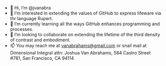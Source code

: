 - 👋 Hi, I’m @jvanabra
- 👀 I’m interested in extending the values of GitHub to express lifeware via thr language Rupert.
- 🌱 I’m currently learning all the ways GitHub enhances programming and processes.
- 💞️ I’m looking to collaborate on extending the lifetime of the third density of contrast and embodiment.
- 📫 You may reach me at vanabrahams@gmail.com or snail mail at Dimensional Integral attn: Joshua Van Abrahams, 584 Castro Street #781, San Francisco, CA 94114

<!---
jvanabra/jvanabra is a ✨ special ✨ repository because its `README.md` (this file) appears on your GitHub profile.
You can click the Preview link to take a look at your changes.
--->
